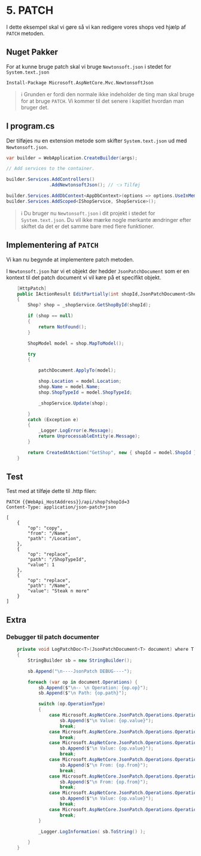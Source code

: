 # 5. PATCH

I dette eksempel skal vi gøre så vi kan redigere vores shops ved hjælp af `PATCH` metoden.

## Nuget Pakker
For at kunne bruge patch skal vi bruge `Newtonsoft.json` i stedet for `System.text.json`
```pwsh
Install-Package Microsoft.AspNetCore.Mvc.NewtonsoftJson
```

> ℹ️ Grunden er fordi den normale ikke indeholder de ting man skal bruge for at bruge `PATCH`.
> Vi kommer til det senere i kapitlet hvordan man bruger det.

## I program.cs

Der tilføjes nu en extension metode som skifter `System.text.json` ud med `Newtonsoft.json`.

```c#
var builder = WebApplication.CreateBuilder(args);

// Add services to the container.

builder.Services.AddControllers()
                .AddNewtonsoftJson(); // 👈 Tilføj

builder.Services.AddDbContext<AppDbContext>(options => options.UseInMemoryDatabase("InMemoryDb"));
builder.Services.AddScoped<IShopService, ShopService>();
```

> ℹ️ Du bruger nu `Newtonsoft.json` i dit projekt i stedet for `System.text.json`. 
> Du vil ikke mærke nogle merkante ændringer efter skiftet da det er det samme bare med flere funktioner.

## Implementering af `PATCH`

Vi kan nu begynde at implementere patch metoden.

I `Newtonsoft.json` har vi et objekt der hedder `JsonPatchDocument` som er en kontext til det patch document vi vil køre på et specifikt objekt.

```C#
    [HttpPatch]
    public IActionResult EditPartially(int shopId,JsonPatchDocument<ShopModel> patchDocument)
    {
        Shop? shop = _shopService.GetShopById(shopId);

        if (shop == null)
        {
            return NotFound();
        }

        ShopModel model = shop.MapToModel();

        try
        {

            patchDocument.ApplyTo(model);

            shop.Location = model.Location;
            shop.Name = model.Name;
            shop.ShopTypeId = model.ShopTypeId;

            _shopService.Update(shop);

        }
        catch (Exception e)
        {
            _Logger.LogError(e.Message);
            return UnprocessableEntity(e.Message);
        }

        return CreatedAtAction("GetShop", new { shopId = model.ShopId },model);
    }
```

## Test

Test med at tilføje dette til .http filen:

```.http
PATCH {{WebApi_HostAddress}}/api/shop?shopId=3
Content-Type: application/json-patch+json

[
    {
        "op": "copy",
        "from": "/Name",
        "path": "/Location",
    },
    {
        "op": "replace",
        "path": "/ShopTypeId",
        "value": 1
    },
    {
        "op": "replace",
        "path": "/Name",
        "value": "Steak n more"
    }
]
```

## Extra

### Debugger til patch documenter
```C#
    private void LogPatchDoc<T>(JsonPatchDocument<T> document) where T : class
    {
        StringBuilder sb = new StringBuilder();

        sb.Append("\n----JsonPatch DEBUG----");

        foreach (var op in document.Operations) {
            sb.Append($"\n-- \n Operation: {op.op}");
            sb.Append($"\n Path: {op.path}");

            switch (op.OperationType)
            {
                case Microsoft.AspNetCore.JsonPatch.Operations.OperationType.Add:
                    sb.Append($"\n Value: {op.value}");
                    break;
                case Microsoft.AspNetCore.JsonPatch.Operations.OperationType.Remove:
                    break;
                case Microsoft.AspNetCore.JsonPatch.Operations.OperationType.Replace:
                    sb.Append($"\n Value: {op.value}");
                    break;
                case Microsoft.AspNetCore.JsonPatch.Operations.OperationType.Move:
                    sb.Append($"\n From: {op.from}");
                    break;
                case Microsoft.AspNetCore.JsonPatch.Operations.OperationType.Copy:
                    sb.Append($"\n From: {op.from}");
                    break;
                case Microsoft.AspNetCore.JsonPatch.Operations.OperationType.Test:
                    sb.Append($"\n Value: {op.value}");
                    break;
                case Microsoft.AspNetCore.JsonPatch.Operations.OperationType.Invalid:
                    break;
            }

            _Logger.LogInformation( sb.ToString() );

        }
    }
```
